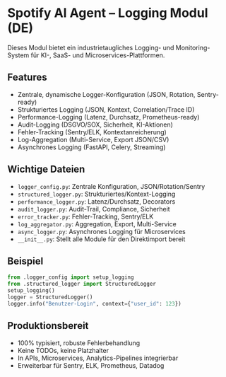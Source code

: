 # Spotify AI Agent – Logging Modul (DE)

Dieses Modul bietet ein industrietaugliches Logging- und Monitoring-System für KI-, SaaS- und Microservices-Plattformen.

## Features
- Zentrale, dynamische Logger-Konfiguration (JSON, Rotation, Sentry-ready)
- Strukturiertes Logging (JSON, Kontext, Correlation/Trace ID)
- Performance-Logging (Latenz, Durchsatz, Prometheus-ready)
- Audit-Logging (DSGVO/SOX, Sicherheit, KI-Aktionen)
- Fehler-Tracking (Sentry/ELK, Kontextanreicherung)
- Log-Aggregation (Multi-Service, Export JSON/CSV)
- Asynchrones Logging (FastAPI, Celery, Streaming)

## Wichtige Dateien
- `logger_config.py`: Zentrale Konfiguration, JSON/Rotation/Sentry
- `structured_logger.py`: Strukturiertes/Kontext-Logging
- `performance_logger.py`: Latenz/Durchsatz, Decorators
- `audit_logger.py`: Audit-Trail, Compliance, Sicherheit
- `error_tracker.py`: Fehler-Tracking, Sentry/ELK
- `log_aggregator.py`: Aggregation, Export, Multi-Service
- `async_logger.py`: Asynchrones Logging für Microservices
- `__init__.py`: Stellt alle Module für den Direktimport bereit

## Beispiel
```python
from .logger_config import setup_logging
from .structured_logger import StructuredLogger
setup_logging()
logger = StructuredLogger()
logger.info("Benutzer-Login", context={"user_id": 123})
```

## Produktionsbereit
- 100% typisiert, robuste Fehlerbehandlung
- Keine TODOs, keine Platzhalter
- In APIs, Microservices, Analytics-Pipelines integrierbar
- Erweiterbar für Sentry, ELK, Prometheus, Datadog

